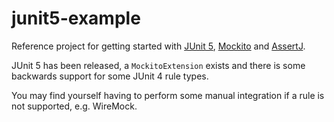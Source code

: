 # junit5-example

Reference project for getting started with [JUnit 5][0], [Mockito][1] and [AssertJ][2].

JUnit 5 has been released, a `MockitoExtension` exists and there is some backwards support for some JUnit 4 rule types. 

You may find yourself having to perform some manual integration if a rule is not supported, e.g. WireMock.

[0]: http://junit.org/junit5/
[1]: http://mockito.org
[2]: http://joel-costigliola.github.io/assertj/

